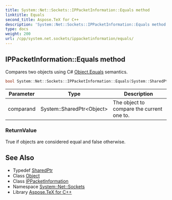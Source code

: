 ```yaml
---
title: System::Net::Sockets::IPPacketInformation::Equals method
linktitle: Equals
second_title: Aspose.TeX for C++
description: 'System::Net::Sockets::IPPacketInformation::Equals method. Compares two objects using C# Object.Equals semantics in C++.'
type: docs
weight: 200
url: /cpp/system.net.sockets/ippacketinformation/equals/
---
```

## IPPacketInformation::Equals method


Compares two objects using C# [Object.Equals](../../../system/object/equals/) semantics.

```cpp
bool System::Net::Sockets::IPPacketInformation::Equals(System::SharedPtr<Object> comparand) override
```


| Parameter | Type | Description |
| --- | --- | --- |
| comparand | System::SharedPtr\<Object\> | The object to compare the current one to. |

### ReturnValue

True if objects are considered equal and false otherwise.

## See Also

* Typedef [SharedPtr](../../../system/sharedptr/)
* Class [Object](../../../system/object/)
* Class [IPPacketInformation](../)
* Namespace [System::Net::Sockets](../../)
* Library [Aspose.TeX for C++](../../../)
